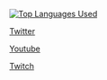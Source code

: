 [![Top Languages Used](https://github-readme-stats.vercel.app/api/top-langs/?username=anuraghazra)](https://github.com/anuraghazra/github-readme-stats)

[Twitter](https://twitter.com/racc0x2)

[Youtube](https://www.youtube.com/channel/UCNIEOuzs3EZQ6fpiJGzSZ2w)

[Twitch](https://www.twitch.tv/racc2/)

